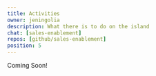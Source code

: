 ```yaml
---
title: Activities
owner: jeningolia
description: What there is to do on the island
chat: [sales-enablement]
repos: [github/sales-enablement]
position: 5
---
```


Coming Soon!
